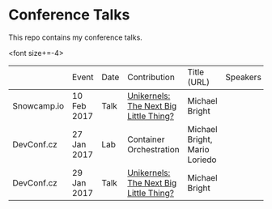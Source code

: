 
Conference Talks
================

This repo contains my conference talks.

<font size+=-4>
<table>
<th><td>    Event   </td><td>   Date      </td><td> Contribution </td><td> Title (URL) </td><td> Speakers </td></th>

<tbody>
<tr><td> Snowcamp.io </td><td> 10 Feb 2017 </td><td>   Talk   </td><td> <a href="https://mjbright.github.io/Talks/2017-Feb-10_Snowcamp.io_Unikernels/2017-Feb-10_Snowcamp.io_Unikernels.md.htm" >Unikernels: The Next Big Little Thing?</a> </td><td> Michael Bright</td></tr>
<tr><td> DevConf.cz </td><td> 27 Jan 2017 </td><td>   Lab   </td><td> Container Orchestration </td><td> Michael Bright, Mario Loriedo</td></tr>
<tr><td> DevConf.cz </td><td> 29 Jan 2017 </td><td>   Talk   </td><td> <a href="https://mjbright.github.io/Talks/2017-Jan-29_Devconf.cz_Unikernels/2017-Jan-29_Devconf.cz_Unikernels.md.html" >Unikernels: The Next Big Little Thing?</a> </td><td> Michael Bright</td></tr>
</tbody>
</table>
</font>



